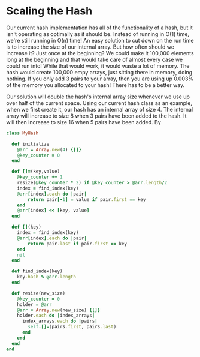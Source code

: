 # Scaling the Hash

Our current hash implementation has all of the functionality of a hash, but it isn't operating as optimally as it should be. Instead of running in O(1) time, we're still running in O(n) time! An easy solution to cut down on the run time is to increase the size of our internal array. But how often should we increase it? Just once at the beginning? We could make it 100,000 elements long at the beginning and that would take care of almost every case we could run into! While that would work, it would waste a lot of memory. The hash would create 100,000 empy arrays, just sitting there in memory, doing nothing. If you only add 3 pairs to your array, then you are using up 0.003% of the memory you allocated to your hash! There has to be a better way.

Our solution will double the hash's internal array size whenever we use up over half of the current space. Using our current hash class as an example, when we first create it, our hash has an internal array of size 4. The internal array will increase to size 8 when 3 pairs have been added to the hash. It will then increase to size 16 when 5 pairs have been added. By

```ruby
class MyHash

  def initialize
    @arr = Array.new(4) {[]}
    @key_counter = 0
  end

  def []=(key,value)
    @key_counter += 1
    resize(@key_counter * 2) if @key_counter > @arr.length/2
    index = find_index(key)
    @arr[index].each do |pair|
        return pair[-1] = value if pair.first == key
    end
    @arr[index] << [key, value]
  end

  def [](key)
    index = find_index(key)
    @arr[index].each do |pair|
        return pair.last if pair.first == key
    end
    nil
  end

  def find_index(key)
    key.hash % @arr.length
  end

  def resize(new_size)
    @key_counter = 0
    holder = @arr
    @arr = Array.new(new_size) {[]}
    holder.each do |index_arrays|
      index_arrays.each do |pairs|
        self.[]=(pairs.first, pairs.last)
      end
    end
  end
end
```

